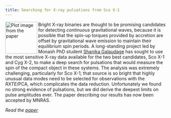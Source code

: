 ```yaml
---
title: Searching for X-ray pulsations from Sco X-1
---
```


  <!-- Begin .post -->

<a href="http://chandra.harvard.edu/xray_sources/sco/sco.html" title="The Story of Sco X-1"><img src="http://users.monash.edu/~dgallow/images/scox1-galaudage.png" width="100" align=left alt="Plot image from the paper"></a>
Bright X-ray binaries are thought to be promising candidates for detecting
<em>continuous</em> gravitational waves, because it is possible that the
spin-up torques provided by accretion are offset by gravitational wave 
emission to maintain their equilibrium spin periods. 
A long-standing project led by Monash PhD student 
<a href="https://twitter.com/astronerdika">Shanika Galaudage</a> has sought to use the most sensitive X-ray data available for
the two best candidates, Sco X-1 and Cyg X-2, to make a deep search for 
pulsations that would measure the spin of the compact object in these 
systems.
The analysis was extremely challenging, particularly for Sco X-1; that source
is so bright that highly unusual data modes need to be selected for 
observations with the <em>RXTE</em>/PCA, which complicates the data reduction.
Unfortunately we found no strong evidence of pulsations, but we did derive
the deepest limits on pulse amplitudes ever. The paper describing our results
has now been accepted by MNRAS.
</p>
<p><em>Read the <a href="https://arxiv.org/abs/2105.13803">paper</a></em></p>

